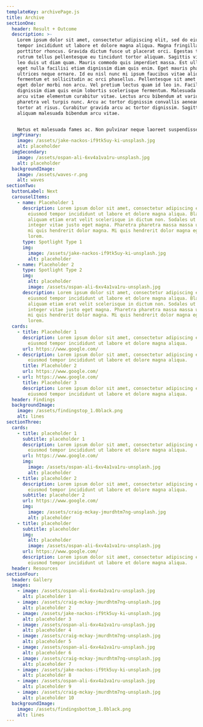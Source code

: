 ```yaml
---
templateKey: archivePage.js
title: Archive
sectionOne:
  header: Result + Outcome
  description: >-
    Lorem ipsum dolor sit amet, consectetur adipiscing elit, sed do eiusmod
    tempor incididunt ut labore et dolore magna aliqua. Magna fringilla urna
    porttitor rhoncus. Gravida dictum fusce ut placerat orci. Egestas tellus
    rutrum tellus pellentesque eu tincidunt tortor aliquam. Sagittis vitae et
    leo duis ut diam quam. Mauris commodo quis imperdiet massa. Est ullamcorper
    eget nulla facilisi etiam dignissim diam quis enim. Eget mauris pharetra et
    ultrices neque ornare. Id eu nisl nunc mi ipsum faucibus vitae aliquet. In
    fermentum et sollicitudin ac orci phasellus. Pellentesque sit amet porttitor
    eget dolor morbi non arcu. Vel pretium lectus quam id leo in. Facilisi etiam
    dignissim diam quis enim lobortis scelerisque fermentum. Malesuada bibendum
    arcu vitae elementum curabitur vitae. Lectus arcu bibendum at varius vel
    pharetra vel turpis nunc. Arcu ac tortor dignissim convallis aenean et
    tortor at risus. Curabitur gravida arcu ac tortor dignissim. Sagittis
    aliquam malesuada bibendum arcu vitae.


    Netus et malesuada fames ac. Non pulvinar neque laoreet suspendisse. Odio eu feugiat pretium nibh ipsum consequat. Posuere ac ut consequat semper viverra nam libero. Euismod in pellentesque massa placerat duis ultricies lacus sed. Id neque aliquam vestibulum morbi blandit cursus risus. Amet justo donec enim diam vulputate ut pharetra. Tempor commodo ullamcorper a lacus vestibulum sed arcu. Turpis egestas sed tempus urna et pharetra. Rhoncus aenean vel elit scelerisque mauris pellentesque. Mauris pharetra et ultrices neque ornare. Elit ullamcorper dignissim cras tincidunt lobortis feugiat vivamus at. Egestas dui id ornare arcu odio.
  imgPrimary:
    image: /assets/jake-nackos-if9tk5uy-ki-unsplash.jpg
    alt: placeholder
  imgSecondary:
    image: /assets/ospan-ali-6xv4a1va1ru-unsplash.jpg
    alt: placeholder
  backgroundImage:
    image: /assets/waves-r.png
    alt: waves
sectionTwo:
  buttonLabel: Next
  carouselItems:
    - name: Placeholder 1
      description: Lorem ipsum dolor sit amet, consectetur adipiscing elit, sed do
        eiusmod tempor incididunt ut labore et dolore magna aliqua. Blandit
        aliquam etiam erat velit scelerisque in dictum non. Sodales ut eu sem
        integer vitae justo eget magna. Pharetra pharetra massa massa ultricies
        mi quis hendrerit dolor magna. Mi quis hendrerit dolor magna eget est
        lorem.
      type: Spotlight Type 1
      img:
        image: /assets/jake-nackos-if9tk5uy-ki-unsplash.jpg
        alt: placeholder
    - name: Placeholder 2
      type: Spotlight Type 2
      img:
        alt: placeholder
        image: /assets/ospan-ali-6xv4a1va1ru-unsplash.jpg
      description: Lorem ipsum dolor sit amet, consectetur adipiscing elit, sed do
        eiusmod tempor incididunt ut labore et dolore magna aliqua. Blandit
        aliquam etiam erat velit scelerisque in dictum non. Sodales ut eu sem
        integer vitae justo eget magna. Pharetra pharetra massa massa ultricies
        mi quis hendrerit dolor magna. Mi quis hendrerit dolor magna eget est
        lorem.
  cards:
    - title: Placeholder 1
      description: Lorem ipsum dolor sit amet, consectetur adipiscing elit, sed do
        eiusmod tempor incididunt ut labore et dolore magna aliqua.
      url: https://www.google.com/
    - description: Lorem ipsum dolor sit amet, consectetur adipiscing elit, sed do
        eiusmod tempor incididunt ut labore et dolore magna aliqua.
      title: Placeholder 2
      url: https://www.google.com/
    - url: https://www.google.com/
      title: Placeholder 3
      description: Lorem ipsum dolor sit amet, consectetur adipiscing elit, sed do
        eiusmod tempor incididunt ut labore et dolore magna aliqua.
  header: Findings
  backgroundImage:
    image: /assets/findingstop_1.0black.png
    alt: lines
sectionThree:
  cards:
    - title: placeholder 1
      subtitle: placeholder 1
      description: Lorem ipsum dolor sit amet, consectetur adipiscing elit, sed do
        eiusmod tempor incididunt ut labore et dolore magna aliqua.
      url: https://www.google.com/
      img:
        image: /assets/ospan-ali-6xv4a1va1ru-unsplash.jpg
        alt: placeholder
    - title: placeholder 2
      description: Lorem ipsum dolor sit amet, consectetur adipiscing elit, sed do
        eiusmod tempor incididunt ut labore et dolore magna aliqua.
      subtitle: placeholder 2
      url: https://www.google.com/
      img:
        image: /assets/craig-mckay-jmurdhtm7ng-unsplash.jpg
        alt: placeholder
    - title: placeholder
      subtitle: placeholder
      img:
        alt: placeholder
        image: /assets/ospan-ali-6xv4a1va1ru-unsplash.jpg
      url: https://www.google.com/
      description: Lorem ipsum dolor sit amet, consectetur adipiscing elit, sed do
        eiusmod tempor incididunt ut labore et dolore magna aliqua.
  header: Resources
sectionFour:
  header: Gallery
  images:
    - image: /assets/ospan-ali-6xv4a1va1ru-unsplash.jpg
      alt: placeholder 1
    - image: /assets/craig-mckay-jmurdhtm7ng-unsplash.jpg
      alt: placeholder 2
    - image: /assets/jake-nackos-if9tk5uy-ki-unsplash.jpg
      alt: placeholder 3
    - image: /assets/ospan-ali-6xv4a1va1ru-unsplash.jpg
      alt: placeholder 4
    - image: /assets/craig-mckay-jmurdhtm7ng-unsplash.jpg
      alt: placeholder 5
    - image: /assets/ospan-ali-6xv4a1va1ru-unsplash.jpg
      alt: placeholder 6
    - image: /assets/craig-mckay-jmurdhtm7ng-unsplash.jpg
      alt: placeholder 7
    - image: /assets/jake-nackos-if9tk5uy-ki-unsplash.jpg
      alt: placeholder 8
    - image: /assets/ospan-ali-6xv4a1va1ru-unsplash.jpg
      alt: placeholder 9
    - image: /assets/craig-mckay-jmurdhtm7ng-unsplash.jpg
      alt: placeholder 10
  backgroundImage:
    image: /assets/findingsbottom_1.0black.png
    alt: lines
---
```

